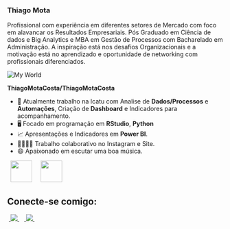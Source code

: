 ### Thiago Mota
Profissional com experiência em diferentes setores de Mercado com foco em alavancar os Resultados Empresariais. Pós Graduado em Ciência de dados e Big Analytics e MBA em Gestão de Processos com Bacharelado em Administração. A inspiração está nos desafios Organizacionais e a motivação está no aprendizado e oportunidade de networking com profissionais diferenciados.

![My World]("C:\Users\Samsung\Downloads\Github_Perfil.png")

**ThiagoMotaCosta/ThiagoMotaCosta**

- 🔭 Atualmente trabalho na Icatu com Analise de **Dados/Processos** e **Automações**, Criação de **Dashboard** e Indicadores para acompanhamento. 
- 🖥️ Focado em programação em **RStudio**, **Python**
- 📈 Apresentações e Indicadores em **Power BI**.
- 👨‍💻👩‍💻 Trabalho colaborativo no Instagram e Site.
- 😄 Apaixonado em escutar uma boa música.

<div style="display: inline">
  &nbsp;&nbsp;<img width='50' height='50' src="https://cdn.jsdelivr.net/gh/devicons/devicon/icons/python/python-original.svg" />&nbsp;&nbsp;
  &nbsp;&nbsp;<img width='50' height='50' src="https://cdn.jsdelivr.net/gh/devicons/devicon/icons/r/r-original.svg" />&nbsp;&nbsp;&nbsp;
</div> 

## Conecte-se comigo:
&nbsp;<a href="https://br.linkedin.com/in/thiago-l-mota">
  <img src="https://img.shields.io/badge/linkedin-%230077B5.svg?style=for-the-badge&logo=linkedin&logoColor=white">
</a>&nbsp;
&nbsp;<a href="https://www.instagram.com/tmconsultoria20/">
  <img src="https://img.shields.io/badge/Instagram-%23E4405F.svg?style=for-the-badge&logo=Instagram&logoColor=white">
</a>&nbsp;

